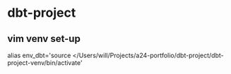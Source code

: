 # dbt-project

## vim venv set-up

alias env_dbt='source </Users/will/Projects/a24-portfolio/dbt-project/dbt-project-venv/bin/activate'